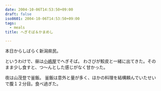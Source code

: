 ```yaml
---
date: 2004-10-06T14:53:50+09:00
draft: false
iso8601: 2004-10-06T14:53:50+09:00
tags:
  - meals
title: へぎそば＆かまめし

---
```


本日からしばらく新潟県民。

というわけで、昼は[小嶋屋](http://www.kojimaya.co.jp)でへぎそば。
わさびが鮫皮と一緒に出てきた。そのまま少し食すと、つ〜んとした感じがなく甘かった。

夜は山茂登で釜飯。
釜飯は意外と量が多く、ほかの料理を結構頼んでいたせいで腹１２分目。食べ過ぎた。

